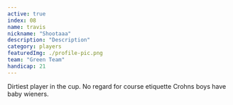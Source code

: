 ```yaml
---
active: true
index: 08
name: travis
nickname: "Shootaaa"
description: "Description"
category: players
featuredImg: ./profile-pic.png
team: "Green Team"
handicap: 21
---
```


Dirtiest player in the cup. No regard for course etiquette Crohns boys have baby wieners. 
